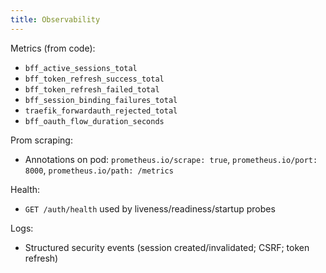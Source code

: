 ```yaml
---
title: Observability
---
```


Metrics (from code):
- `bff_active_sessions_total`
- `bff_token_refresh_success_total`
- `bff_token_refresh_failed_total`
- `bff_session_binding_failures_total`
- `traefik_forwardauth_rejected_total`
- `bff_oauth_flow_duration_seconds`

Prom scraping:
- Annotations on pod: `prometheus.io/scrape: true`, `prometheus.io/port: 8000`, `prometheus.io/path: /metrics`

Health:
- `GET /auth/health` used by liveness/readiness/startup probes

Logs:
- Structured security events (session created/invalidated; CSRF; token refresh)
